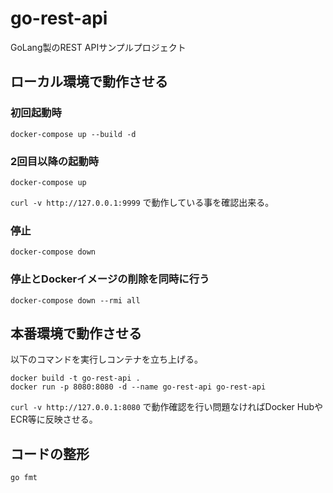 # go-rest-api
GoLang製のREST APIサンプルプロジェクト

## ローカル環境で動作させる

### 初回起動時

`docker-compose up --build -d`

### 2回目以降の起動時

`docker-compose up`

`curl -v http://127.0.0.1:9999` で動作している事を確認出来る。

### 停止

`docker-compose down`

### 停止とDockerイメージの削除を同時に行う

`docker-compose down --rmi all`

## 本番環境で動作させる

以下のコマンドを実行しコンテナを立ち上げる。

```
docker build -t go-rest-api .
docker run -p 8080:8080 -d --name go-rest-api go-rest-api
```

`curl -v http://127.0.0.1:8080` で動作確認を行い問題なければDocker HubやECR等に反映させる。

## コードの整形
`go fmt`
